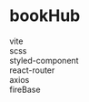 # bookHub<br/>
vite<br/>
scss<br/>
styled-component<br/>
react-router<br/>
axios<br/>
fireBase<br/>
<br/>
<br/>
<br/>
